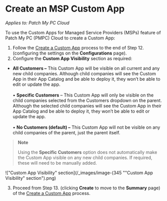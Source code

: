 # Create an MSP Custom App

_Applies to: Patch My PC Cloud_

To use the Custom Apps for Managed Service Providers (MSPs) feature of Patch My PC (PMPC) Cloud to create a Custom App:

1. Follow the [Create a Custom App](../../custom-apps/create-a-custom-app/) process to the end of Step 12. (configuring the settings on the **Configurations** page).
2. Configure the **Custom App Visibility** section as required:

* **All Customers –** This Custom App will be visible on all current and any new child companies. Although child companies will see the Custom App in their App Catalog and be able to deploy it, they won’t be able to edit or update the app.\
  \
  • **Specific Customers** – This Custom App will only be visible on the child companies selected from the Customers dropdown on the parent. Although the selected child companies will see the Custom App in their App Catalog and be able to deploy it, they won’t be able to edit or update the app.\
  \
  • **No Customers (default) –** This Custom App will not be visible on any child companies of the parent, just the parent itself.

> **Note**
>
> Using the **Specific Customers** option does not automatically make the Custom App visible on any new child companies. If required, these will need to be manually added.

!["Custom App Visibility" section](/_images/image-(345 "\"Custom App Visibility\" section").png)

3. Proceed from Step 13. (clicking **Create** to move to the **Summary** page) of the [Create a Custom App](../../custom-apps/create-a-custom-app/) process.